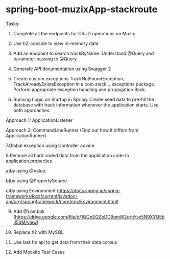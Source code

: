 # spring-boot-muzixApp-stackroute

Tasks:

1. Complete all the endpoints for CRUD operations on Muzix

2. Use h2-console to view in-memory data

3. Add an endpoint to search trackByName. Understand @Query and parameter passing to @Query

4. Generate API documentation using Swagger 2

5. Create custom exceptions TrackNotFoundException, TrackAlreadyExistsException in a com.stack....exceptions package. Perform appropriate exception handling and propagation Back.

6. Running Logic on Startup in Spring. Create seed data to pre-fill the database with track information whenever the application starts. Use both approaches:

Approach 1: ApplicationListener<ContextRefreshedEvent>
  
Approach 2: CommandLineRunner (Find out how it differs from ApplicationRunner)

7.Global exception using Controller advice

8.Remove all hard coded data from the application code to application.properties

a)by using @Value.

b)by using @PropertySource

c)by using Environment
(https://docs.spring.io/spring-framework/docs/current/javadoc-api/org/springframework/core/env/Environment.html)

9) Add @Lombok
(https://drive.google.com/file/d/1QQpEQZbDD9pmW2qrhYsx5N9XYQ5bJ5dM/view)

10) Replace h2 with MySQL

11) Use last.fm api to get data from their data corpus

12) Add Mockito Test Cases
